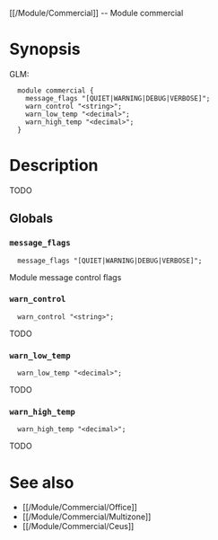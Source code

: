[[/Module/Commercial]] -- Module commercial

# Synopsis

GLM:

~~~
  module commercial {
    message_flags "[QUIET|WARNING|DEBUG|VERBOSE]";
    warn_control "<string>";
    warn_low_temp "<decimal>";
    warn_high_temp "<decimal>";
  }
~~~

# Description

TODO

## Globals

### `message_flags`

~~~
  message_flags "[QUIET|WARNING|DEBUG|VERBOSE]";
~~~

Module message control flags

### `warn_control`

~~~
  warn_control "<string>";
~~~

TODO

### `warn_low_temp`

~~~
  warn_low_temp "<decimal>";
~~~

TODO

### `warn_high_temp`

~~~
  warn_high_temp "<decimal>";
~~~

TODO

# See also

* [[/Module/Commercial/Office]]
* [[/Module/Commercial/Multizone]]
* [[/Module/Commercial/Ceus]]

